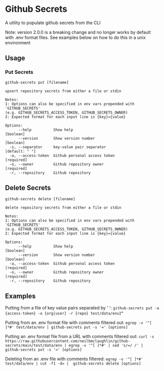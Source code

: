 # Github Secrets

A utility to populate github secrets from the CLI

Note: version 2.0.0 is a breaking change and no longer works by default with .env format files.
See examples below on how to do this in a unix environment

## Usage

### Put Secrets
```
github-secrets put [filename]

upsert repository secrets from either a file or stdin

Notes:
1: Options can also be specified in env vars prepended with 'GITHUB_SECRETS'
(e.g. GITHUB_SECRETS_ACCESS_TOKEN, GITHUB_SECRETS_OWNER)
2: Expected format for each input line is {key}={value}

Options:
      --help          Show help                                        [boolean]
      --version       Show version number                              [boolean]
  -s, --separator     key-value pair separator                    [default: " "]
  -a, --access-token  Github personal access token                    [required]
  -o, --owner         Github repository owner                         [required]
  -r, --repository    Github repository

```

## Delete Secrets
```
github-secrets delete [filename]

delete repository secrets from either a file or stdin

Notes:
1: Options can also be specified in env vars prepended with 'GITHUB_SECRETS'
(e.g. GITHUB_SECRETS_ACCESS_TOKEN, GITHUB_SECRETS_OWNER)
2: Expected format for each input line is {key}={value}

Options:
      --help          Show help                                        [boolean]
      --version       Show version number                              [boolean]
  -a, --access-token  Github personal access token                    [required]
  -o, --owner         Github repository owner                         [required]
  -r, --repository    Github repository
```

## Examples

Putting from a file of key value pairs separated by ' ':
`github-secrets put -a {access-token} -o {org|user} -r {repo} test/data/env2`^

Putting from an .env format file with comments filtered out:
`egrep -v '^[ ]*#' test/data/env | github-secrets put -s '=' [options]`

Putting an .env format file from a URL with comments filtered out:
`curl -s https://raw.githubusercontent.com/neilbmclaughlin/github-secrets/main/test/data/env | egrep -v '^[ ]*#' | sed 's/=/ /' | github-secrets put -s '=' [options]`

Deleting from an .env file with comments filtered:
`egrep -v '^[ ]*#' test/data/env | cut -f1 -d= |  github-secrets delete [options]`

